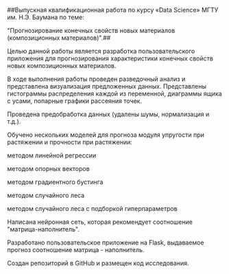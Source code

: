 ##Выпускная квалификационная работа по курсу «Data Science» МГТУ им. Н.Э. Баумана по теме:

"Прогнозирование конечных свойств новых материалов (композиционных материалов)".##

Целью данной работы является разработка пользовательского приложения для прогнозирования характеристики конечных свойств новых композиционных материалов.

В ходе выполнения работы проведен разведочный анализ и представлена визуализация предложенных данных. Представлены гистограммы распределения каждой из переменной, диаграммы ящика с усами, попарные графики рассеяния точек.

Проведена предобработка данных (удалены шумы, нормализация и т.д.).

Обучено нескольких моделей для прогноза модуля упругости при растяжении и прочности при растяжении:

методом линейной регрессии

методом опорных векторов

методом градиентного бустинга

методом случайного леса

методом случайного леса с подборкой гиперпараметров

Написана нейронная сеть, которая рекомендует соотношение "матрица-наполнитель".

Разработано пользовательское приложение на Flask, выдаваемое прогноз соотношение матрица - наполнитель.

Создан репозиторий в GitHub и размещен код исследования.
